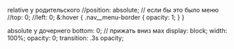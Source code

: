 relative у родительского
	//position: absolute; //  если бы это было меню
	//top: 0;
	//left: 0;
	&:hover {
		.nav__menu-border {
		opacity: 1;
		}
	}

absolute у дочернего
	bottom: 0; // прижать вниз маx
	display: block;
	width: 100%;
	opacity: 0;
	transition: .3s opacity;